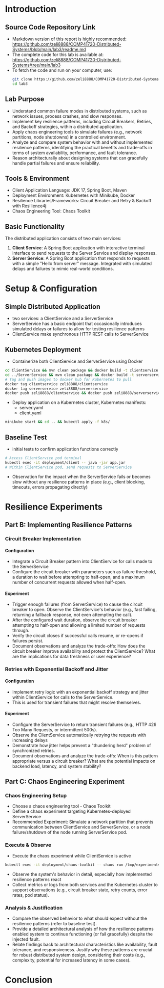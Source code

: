 # Introduction
## Source Code Repository Link
- Markdown version of this report is highly recommended: https://github.com/zeli8888/COMP41720-Distributed-Systems/blob/main/lab3/readme.md
- The complete code for this lab is available at: https://github.com/zeli8888/COMP41720-Distributed-Systems/tree/main/lab3
- To fetch the code and run on your computer, use:
    ```bash
    git clone https://github.com/zeli8888/COMP41720-Distributed-Systems.git
    cd lab3
    ```
## Lab Purpose
- Understand common failure modes in distributed systems, such as network issues, process crashes, and slow responses.
- Implement key resilience patterns, including Circuit Breakers, Retries, and Backoff strategies, within a distributed application. 
- Apply chaos engineering tools to simulate failures (e.g., network partitions, node shutdowns) in a controlled environment.
- Analyze and compare system behavior with and without implemented resilience patterns, identifying the practical benefits and trade-offs in terms of system availability, performance, and fault tolerance.
- Reason architecturally about designing systems that can gracefully handle partial failures and ensure reliability.
## Tools & Environment
- Client Application Language: JDK 17, Spring Boot, Maven
- Deployment Environment: Kubernetes with Minikube, Docker
- Resilience Libraries/Frameworks: Circuit Breaker and Retry & Backoff with Resilience4j
- Chaos Engineering Tool: Chaos Toolkit
## Basic Functionality
The distributed application consists of two main services:
1. **Client Service**: A Spring Boot application with interactive terminal interface to send requests to the Server Service and display responses.
2. **Server Service**: A Spring Boot application that responds to requests with a simple "Hello from server" message. Integrated with simulated delays and failures to mimic real-world conditions.



# Setup & Configuration
<!-- Detail your application components, Docker images, and Kubernetes deployment (including YAML manifests). Provide a clear
diagram of your deployed system -->
## Simple Distributed Application
- two services: a ClientService and a ServerService
- ServerService has a basic endpoint that occasionally introduces simulated delays or failures to allow for testing resilience patterns
- ClientService make synchronous HTTP REST calls to ServerService
## Kubernetes Deployment
- Containerize both ClientService and ServerService using Docker
```bash
cd ClientService && mvn clean package && docker build -t clientservice .
cd ../ServerService && mvn clean package && docker build -t serverservice .
# Tag and push images to docker hub for Kubernetes to pull
docker tag clientservice zeli8888/clientservice
docker tag serverservice zeli8888/serverservice
docker push zeli8888/clientservice && docker push zeli8888/serverservice
```
- Deploy application on a Kubernetes cluster, Kubernetes manifests:
  - server.yaml
  - client.yaml
```bash
minikube start && cd .. && kubectl apply -f k8s/
```
## Baseline Test
- initial tests to confirm application functions correctly
```bash
# Access ClientService pod terminal
kubectl exec -it deployment/client -- java -jar app.jar
# Within ClientService pod, send requests to ServerService
```
- Observation for the impact when the ServerService fails or becomes slow without any resilience patterns in place (e.g., client blocking, timeouts, errors propagating directly)



# Resilience Experiments
<!-- For each experiment (Circuit Breaker, Retries, Chaos Engineering):  Describe the specific configuration of the pattern/tool (e.g., circuit breaker thresholds, retry logic parameters, chaos
experiment YAML).  Document your observations vividly (e.g., client service logs, service behavior during failure, recovery process). Use
screenshots, log snippets, or charts as evidence.  Crucially, provide a detailed analysis of the architectural
trade-offs. Justify why you would choose these specific
resilience strategies for different failure types or business
requirements. Link your observations directly to core
distributed systems principles like the CAP Theorem, availability, performance, and fault tolerance -->
## Part B: Implementing Resilience Patterns
### Circuit Breaker Implementation
#### Configuration
- Integrate a Circuit Breaker pattern into ClientService for calls made to the ServerService
- Configure the circuit breaker with parameters such as failure threshold, a duration to wait before attempting to half-open, and a maximum number of concurrent requests allowed when half-open.
#### Experiment
- Trigger enough failures (from ServerService) to cause the circuit breaker to open. Observe the ClientService's behavior (e.g., fast failing, returning a fallback response, not even attempting the call).
- After the configured wait duration, observe the circuit breaker attempting to half-open and allowing a limited number of requests through.
- Verify the circuit closes if successful calls resume, or re-opens if failures persist.
- Document observations and analyze the trade-offs: How does the circuit breaker improve availability and protect the ClientService? What are the implications for data freshness or user experience?

### Retries with Exponential Backoff and Jitter
#### Configuration
- Implement retry logic with an exponential backoff strategy and jitter within ClientService for calls to the ServerService.
- This is used for transient failures that might resolve themselves.
#### Experiment
- Configure the ServerService to return transient failures (e.g., HTTP 429 Too Many Requests, or intermittent 500s).
- Observe the ClientService automatically retrying the requests with increasing delays
- Demonstrate how jitter helps prevent a "thundering herd" problem of synchronized retries.
- Document observations and analyze the trade-offs: When is this pattern appropriate versus a circuit breaker? What are the potential impacts on backend load, latency, and system stability?

## Part C: Chaos Engineering Experiment
### Chaos Engineering Setup
- Choose a chaos engineering tool - Chaos Toolkit
- Define a chaos experiment targeting Kubernetes-deployed ServerService
- Recommended Experiment: Simulate a network partition that prevents communication between ClientService and ServerService, or a node failure/shutdown of the node running ServerService pod.
### Execute & Observe
- Execute the chaos experiment while ClientService is active
```bash
kubectl exec -it deployment/chaos-toolkit -- chaos run /tmp/experiments/experiment.json
```
- Observe the system's behavior in detail, especially how implemented resilience patterns react
- Collect metrics or logs from both services and the Kubernetes cluster to support observations (e.g., circuit breaker state, retry counts, error rates, pod status).
### Analysis & Justification
- Compare the observed behavior to what should expect without the resilience patterns (refer to baseline test).
- Provide a detailed architectural analysis of how the resilience patterns enabled system to continue functioning (or fail gracefully) despite the injected fault.
- Relate findings back to architectural characteristics like availability, fault tolerance, and responsiveness. Justify why these patterns are crucial for robust distributed system design, considering their costs (e.g., complexity, potential for increased latency in some cases).



# Conclusion
<!-- Summarize your key learnings about designing for resilience, any unexpected observations, and the overall impact of applying these
architectural patterns. -->